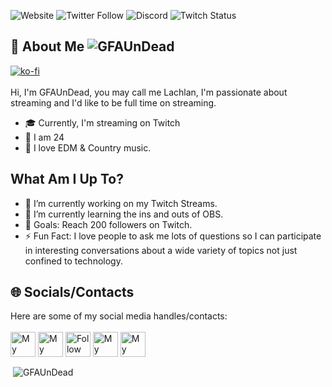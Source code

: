 <!--[<img src="https://raw.githubusercontent.com/lochmurdoch/lochmurdoch/main/socials" alt="Banner" title="Banner"/>](https://gfaundead.com) -->

![Website](https://img.shields.io/website?color=%2300ED00&down_color=%23FA4B32&down_message=gfaundead.stream&logo=Google%20Chrome&logoColor=%2300ED00&style=for-the-badge&up_color=%2300ED00&up_message=gfaundead.stream&url=https%3A%2F%2Fgfaundead.stream)
![Twitter Follow](https://img.shields.io/twitter/follow/GFAUnDead?color=%231DA1F2&logo=Twitter&style=for-the-badge)
![Discord](https://img.shields.io/discord/843394927257976832?color=%237289DA&label=Public&logo=Discord&logoColor=%237289DA&style=for-the-badge)
![Twitch Status](https://img.shields.io/twitch/status/gfaundead?color=%239146FF&label=GFAUnDead&logo=Twitch&logoColor=%239146FF&style=for-the-badge)

## 📖 About Me <img src="https://komarev.com/ghpvc/?username=GFAUnDead&label=Profile%20views&color=0e75b6&style=flat" alt="GFAUnDead" /> <br>
[![ko-fi](https://ko-fi.com/img/githubbutton_sm.svg)](https://ko-fi.com/T6T8D1Y2O) <br><br>
Hi, I'm GFAUnDead, you may call me Lachlan, I'm passionate about streaming and I'd like to be full time on streaming.<br>
- 🎓 Currently, I'm streaming on Twitch<br>
- 📆 I am 24<br>
- 🎵 I love EDM & Country music.

## What Am I Up To?
- 🔭 I’m currently working on my Twitch Streams.
- 🌱 I’m currently learning the ins and outs of OBS.
- 🥅 Goals: Reach 200 followers on Twitch.
- ⚡ Fun Fact: I love people to ask me lots of questions so I can participate in interesting conversations about a wide variety of topics not just confined to technology.


## 🌐 Socials/Contacts
Here are some of my social media handles/contacts:<br/>  
[<img src="https://raw.githubusercontent.com/lochmurdoch/lochmurdoch/main/socials/web.svg" height="40em" align="center" alt="My Website" title="My Website"/>](https://gfaundead.stream)
[<img src="https://raw.githubusercontent.com/lochmurdoch/lochmurdoch/main/socials/Gmail.svg" height="40em" align="center" alt="My Email" title="My Email"/>](mailto://contact@gfaundead.stream)
[<img src="https://raw.githubusercontent.com/lochmurdoch/lochmurdoch/main/socials/twitter.svg" height="40em" align="center" alt="Follow on Twitter" title="Follow on Twitter"/>](https://twitter.com/GFAUnDead)
[<img src="https://raw.githubusercontent.com/lochmurdoch/lochmurdoch/main/socials/discord.svg" height="40em" align="center" alt="My Discord Server" title="My Discord Server"/>](https://discord.gg/B2GqChHK8k)
[<img src="https://raw.githubusercontent.com/lochmurdoch/lochmurdoch/main/socials/twitch.png" height="40em" align="center" alt="My Twitch" title="My Twitch"/>](https://twitch.tv/gfaundead)



<p>&nbsp;<img align="center" src="https://github-readme-stats.vercel.app/api?username=GFAUnDead&show_icons=true&locale=en" alt="GFAUnDead" /></p>
